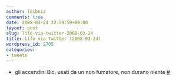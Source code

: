 ```yaml
---
author: leibniz
comments: true
date: 2008-03-24 22:59:59+00:00
layout: post
slug: life-via-twitter-2008-03-24
title: Life via Twitter (2008-03-24)
wordpress_id: 2705
categories:
- tweets
---
```



	
  * gli accendini Bic, usati da un non fumatore, non durano niente [#](http://twitter.com/leibniz/statuses/776281097)


